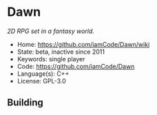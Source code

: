 # Dawn

_2D RPG set in a fantasy world._

- Home: https://github.com/iamCode/Dawn/wiki
- State: beta, inactive since 2011
- Keywords: single player
- Code: https://github.com/iamCode/Dawn
- Language(s): C++
- License: GPL-3.0

## Building
